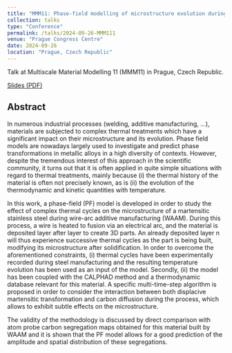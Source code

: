 ```yaml
---
title: "MMM11: Phase-field modelling of microstructure evolution during complex thermal cycles : application to martensitic steels"
collection: talks
type: "Conference"
permalink: /talks/2024-09-26-MMM111
venue: "Prague Congress Centre"
date: 2024-09-26
location: "Prague, Czech Republic"
---
```


Talk at Multiscale Material Modelling 11 (MMM11) in Prague, Czech Republic.

[Slides (PDF)](files/pres_mmm11_jlh_20240926.pdf)

## Abstract

In numerous industrial processes (welding, additive manufacturing, …), materials are subjected to complex thermal treatments which have a significant impact on their microstructure and its evolution. Phase field models are nowadays largely used to investigate and predict phase transformations in metallic alloys in a high diversity of contexts. However, despite the tremendous interest of this approach in the scientific community, it turns out that it is often applied in quite simple situations with regard to thermal treatments, mainly because (i) the thermal history of the material is often not precisely known, as is (ii) the evolution of the thermodynamic and kinetic quantities with temperature.

In this work, a phase-field (PF) model is developed in order to study the effect of complex thermal cycles on the microstructure of a martensitic stainless steel during wire-arc additive manufacturing (WAAM). During this process, a wire is heated to fusion via an electrical arc, and the material is deposited layer after layer to create 3D parts. An already deposited layer n will thus experience successive thermal cycles as the part is being built, modifying its microstructure after solidification. In order to overcome the aforementioned constraints, (i) thermal cycles have been experimentally recorded during steel manufacturing and the resulting temperature evolution has been used as an input of the model. Secondly, (ii) the model has been coupled with the CALPHAD method and a thermodynamic database relevant for this material. A specific multi-time-step algorithm is proposed in order to consider the interaction between both displacive martensitic transformation and carbon diffusion during the process, which allows to exhibit subtle effects on the microstructure.

The validity of the methodology is discussed by direct comparison with atom probe carbon segregation maps obtained for this material built by WAAM and it is shown that the PF model allows for a good prediction of the amplitude and spatial distribution of these segregations.